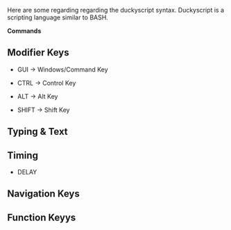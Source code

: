 Here are some regarding regarding the duckyscript syntax. Duckyscript is a scripting language similar to BASH.

**Commands**


## Modifier Keys

- GUI -> Windows/Command Key

- CTRL -> Control Key

- ALT -> Alt Key

- SHIFT ->  Shift Key

## Typing & Text

## Timing
- DELAY

## Navigation Keys

## Function Keyys
